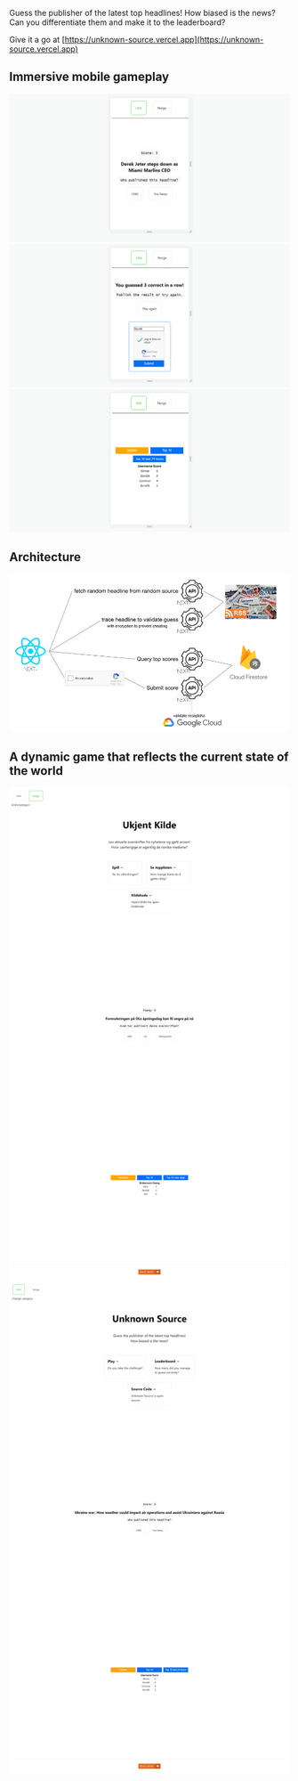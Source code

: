 Guess the publisher of the latest top headlines! How biased is the news? Can you differentiate them and make it to the leaderboard?

Give it a go at [https://unknown-source.vercel.app](https://unknown-source.vercel.app)

## Immersive mobile gameplay
![screenshot_mobile_gameplay](readme_images/screenshot_mobile_gameplay.png?raw=true)
![screenshot_mobile_result](readme_images/screenshot_mobile_result.png?raw=true)
![screenshot_mobile_scoreboard](readme_images/screenshot_mobile_scoreboard.png?raw=true)

## Architecture
![architecture](readme_images/architecture.png?raw=true)

## A dynamic game that reflects the current state of the world
![screenshot_category_norge](readme_images/screenshot_category_norge.png?raw=true)
![screenshot_category_usa](readme_images/screenshot_category_usa.png?raw=true)

<!-- https://www.google.com/recaptcha/admin/site/511816754 -->

